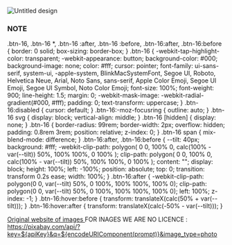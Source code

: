![Untitled design](https://github.com/user-attachments/assets/11a001b2-f31e-403a-9706-d0617d2c9cb5)
<h3>NOTE</h3>
.btn-16,
.btn-16 *,
.btn-16 :after,
.btn-16 :before,
.btn-16:after,
.btn-16:before {
  border: 0 solid;
  box-sizing: border-box;
}
.btn-16 {
  -webkit-tap-highlight-color: transparent;
  -webkit-appearance: button;
  background-color: #000;
  background-image: none;
  color: #fff;
  cursor: pointer;
  font-family: ui-sans-serif, system-ui, -apple-system, BlinkMacSystemFont,
    Segoe UI, Roboto, Helvetica Neue, Arial, Noto Sans, sans-serif,
    Apple Color Emoji, Segoe UI Emoji, Segoe UI Symbol, Noto Color Emoji;
  font-size: 100%;
  font-weight: 900;
  line-height: 1.5;
  margin: 0;
  -webkit-mask-image: -webkit-radial-gradient(#000, #fff);
  padding: 0;
  text-transform: uppercase;
}
.btn-16:disabled {
  cursor: default;
}
.btn-16:-moz-focusring {
  outline: auto;
}
.btn-16 svg {
  display: block;
  vertical-align: middle;
}
.btn-16 [hidden] {
  display: none;
}
.btn-16 {
  border-radius: 99rem;
  border-width: 2px;
  overflow: hidden;
  padding: 0.8rem 3rem;
  position: relative;
  z-index: 0;
}
.btn-16 span {
  mix-blend-mode: difference;
}
.btn-16:after,
.btn-16:before {
  --tilt: 40px;
  background: #fff;
  -webkit-clip-path: polygon(
    0 0,
    100% 0,
    calc(100% - var(--tilt)) 50%,
    100% 100%,
    0 100%
  );
  clip-path: polygon(
    0 0,
    100% 0,
    calc(100% - var(--tilt)) 50%,
    100% 100%,
    0 100%
  );
  content: "";
  display: block;
  height: 100%;
  left: -100%;
  position: absolute;
  top: 0;
  transition: transform 0.2s ease;
  width: 100%;
}
.btn-16:after {
  -webkit-clip-path: polygon(0 0, var(--tilt) 50%, 0 100%, 100% 100%, 100% 0);
  clip-path: polygon(0 0, var(--tilt) 50%, 0 100%, 100% 100%, 100% 0);
  left: 100%;
  z-index: -1;
}
.btn-16:hover:before {
  transform: translateX(calc(50% + var(--tilt)));
}
.btn-16:hover:after {
  transform: translateX(calc(-50% - var(--tilt)));
}

<a href="https://pixabay.com/">Original website of images </a> 
 FOR INAGES WE ARE NO LICENCE : https://pixabay.com/api/?key=${apiKey}&q=${encodeURIComponent(prompt)}&image_type=photo
